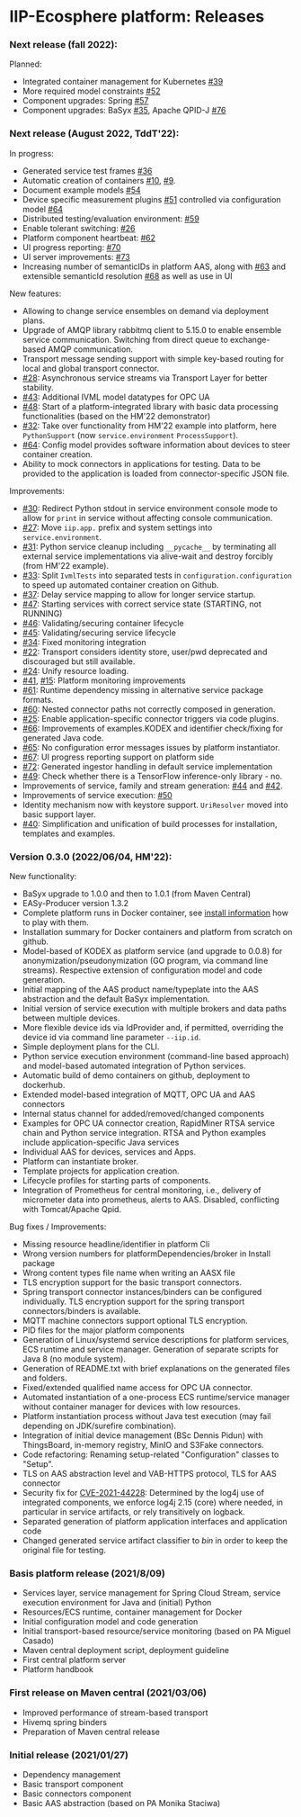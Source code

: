 # IIP-Ecosphere platform: Releases

### Next release (fall 2022):
Planned:
* Integrated container management for Kubernetes [#39](https://github.com/iip-ecosphere/platform/issues/39)
* More required model constraints [#52](https://github.com/iip-ecosphere/platform/issues/64)
* Component upgrades: Spring [#57](https://github.com/iip-ecosphere/platform/issues/57)
* Component upgrades: BaSyx [#35](https://github.com/iip-ecosphere/platform/issues/35), Apache QPID-J [#76](https://github.com/iip-ecosphere/platform/issues/76)

### Next release (August 2022, TddT'22):

In progress:
* Generated service test frames [#36](https://github.com/iip-ecosphere/platform/issues/36)
* Automatic creation of containers [#10](https://github.com/iip-ecosphere/platform/issues/10), [#9](https://github.com/iip-ecosphere/platform/issues/9).
* Document example models [#54](https://github.com/iip-ecosphere/platform/issues/54)
* Device specific measurement plugins [#51](https://github.com/iip-ecosphere/platform/issues/51) controlled via configuration model [#64](https://github.com/iip-ecosphere/platform/issues/64)
* Distributed testing/evaluation environment: [#59](https://github.com/iip-ecosphere/platform/issues/59)
* Enable tolerant switching: [#26](https://github.com/iip-ecosphere/platform/issues/26)
* Platform component heartbeat: [#62](https://github.com/iip-ecosphere/platform/issues/62)
* UI progress reporting: [#70](https://github.com/iip-ecosphere/platform/issues/70)
* UI server improvements: [#73](https://github.com/iip-ecosphere/platform/issues/73)
* Increasing number of semanticIDs in platform AAS, along with [#63](https://github.com/iip-ecosphere/platform/issues/63) and extensible semanticId resolution [#68](https://github.com/iip-ecosphere/platform/issues/68) as well as use in UI

New features:
* Allowing to change service ensembles on demand via deployment plans.
* Upgrade of AMQP library rabbitmq client to 5.15.0 to enable ensemble service communication. Switching from direct queue to exchange-based AMQP communication.
* Transport message sending support with simple key-based routing for local and global transport connector.
* [#28](https://github.com/iip-ecosphere/platform/issues/28): Asynchronous service streams via Transport Layer for better stability.
* [#43](https://github.com/iip-ecosphere/platform/issues/43): Additional IVML model datatypes for OPC UA
* [#48](https://github.com/iip-ecosphere/platform/issues/48): Start of a platform-integrated library with basic data processing functionalities (based on the HM'22 demonstrator)
* [#32](https://github.com/iip-ecosphere/platform/issues/32): Take over functionality from HM'22 example into platform, here `PythonSupport` (now `service.environment` `ProcessSupport`).
* [#64](https://github.com/iip-ecosphere/platform/issues/64): Config model provides software information about devices to steer container creation.
* Ability to mock connectors in applications for testing. Data to be provided to the application is loaded from connector-specific JSON file.

Improvements:
* [#30](https://github.com/iip-ecosphere/platform/issues/30): Redirect Python stdout in service environment console mode to allow for `print` in service without affecting console communication.
* [#27](https://github.com/iip-ecosphere/platform/issues/27): Move `iip.app.` prefix and system settings into `service.environment`.
* [#31](https://github.com/iip-ecosphere/platform/issues/31): Python service cleanup including `__pycache__` by terminating all external service implementations via alive-wait and destroy forcibly (from HM'22 example).
* [#33](https://github.com/iip-ecosphere/platform/issues/33): Split `IvmlTests` into separated tests in `configuration.configuration` to speed up automated container creation on Github.
* [#37](https://github.com/iip-ecosphere/platform/issues/37): Delay service mapping to allow for longer service startup.
* [#47](https://github.com/iip-ecosphere/platform/issues/47): Starting services with correct service state (STARTING, not RUNNING)
* [#46](https://github.com/iip-ecosphere/platform/issues/46): Validating/securing container lifecycle
* [#45](https://github.com/iip-ecosphere/platform/issues/45): Validating/securing service lifecycle
* [#34](https://github.com/iip-ecosphere/platform/issues/34): Fixed monitoring integration
* [#22](https://github.com/iip-ecosphere/platform/issues/22): Transport considers identity store, user/pwd deprecated and discouraged but still available.
* [#24](https://github.com/iip-ecosphere/platform/issues/24): Unify resource loading.
* [#41](https://github.com/iip-ecosphere/platform/issues/41), [#15](https://github.com/iip-ecosphere/platform/issues/15): Platform monitoring improvements 
* [#61](https://github.com/iip-ecosphere/platform/issues/61): Runtime dependency missing in alternative service package formats.
* [#60](https://github.com/iip-ecosphere/platform/issues/60): Nested connector paths not correctly composed in generation.
* [#25](https://github.com/iip-ecosphere/platform/issues/25): Enable application-specific connector triggers via code plugins.
* [#66](https://github.com/iip-ecosphere/platform/issues/66): Improvements of examples.KODEX and identifier check/fixing for generated Java code.
* [#65](https://github.com/iip-ecosphere/platform/issues/65): No configuration error messages issues by platform instantiator.
* [#67](https://github.com/iip-ecosphere/platform/issues/67): UI progress reporting support on platform side
* [#72](https://github.com/iip-ecosphere/platform/issues/72): Generated ingestor handling in default service implementation
* [#49](https://github.com/iip-ecosphere/platform/issues/49): Check whether there is a TensorFlow inference-only library - no.
* Improvements of service, family and stream generation: [#44](https://github.com/iip-ecosphere/platform/issues/44) and [#42](https://github.com/iip-ecosphere/platform/issues/42).
* Improvements of service execution: [#50](https://github.com/iip-ecosphere/platform/issues/50)
* Identity mechanism now with keystore support. `UriResolver` moved into basic support layer.
* [#40](https://github.com/iip-ecosphere/platform/issues/40): Simplification and unification of build processes for installation, templates and examples.

### Version 0.3.0 (2022/06/04, HM'22):

New functionality:
* BaSyx upgrade to 1.0.0 and then to 1.0.1 (from Maven Central)
* EASy-Producer version 1.3.2
* Complete platform runs in Docker container, see [install information](../documentation/INSTALL.md) how to play with them.
* Installation summary for Docker containers and platform from scratch on github.
* Model-based of KODEX as platform service (and upgrade to 0.0.8) for anonymization/pseudonymization (GO program, via command line streams). Respective extension of configuration model and code generation.
* Initial mapping of the AAS product name/typeplate into the AAS abstraction and the default BaSyx implementation.
* Initial version of service execution with multiple brokers and data paths between multiple devices.
* More flexible device ids via IdProvider and, if permitted, overriding the device id via command line parameter `--iip.id`.
* Simple deployment plans for the CLI.
* Python service execution environment (command-line based approach) and model-based automated integration of Python services.
* Automatic build of demo containers on github, deployment to dockerhub.
* Extended model-based integration of MQTT, OPC UA and AAS connectors
* Internal status channel for added/removed/changed components
* Examples for OPC UA connector creation, RapidMiner RTSA service chain and Python service integration. RTSA and Python examples include application-specific Java services
* Individual AAS for devices, services and Apps.
* Platform can instantiate broker.
* Template projects for application creation.
* Lifecycle profiles for starting parts of components.
* Integration of Prometheus for central monitoring, i.e., delivery of micrometer data into prometheus, alerts to AAS. Disabled, conflicting with Tomcat/Apache Qpid.

Bug fixes / Improvements:
* Missing resource headline/identifier in platform Cli
* Wrong version numbers for platformDependencies/broker in Install package
* Wrong content types file name when writing an AASX file
* TLS encryption support for the basic transport connectors.
* Spring transport connector instances/binders can be configured individually. TLS encryption support for the spring transport connectors/binders is available.
* MQTT machine connectors support optional TLS encryption.
* PID files for the major platform components
* Generation of Linux/systemd service descriptions for platform services, ECS runtime and service manager. Generation of separate scripts for Java 8 (no module system).
* Generation of README.txt with brief explanations on the generated files and folders.
* Fixed/extended qualified name access for OPC UA connector.
* Automated instantiation of a one-process ECS runtime/service manager without container manager for devices with low resources.
* Platform instantiation process without Java test execution (may fail depending on JDK/surefire combination).
* Integration of initial device management (BSc Dennis Pidun) with ThingsBoard, in-memory registry, MinIO and S3Fake connectors.
* Code refactoring: Renaming setup-related "Configuration" classes to "Setup".
* TLS on AAS abstraction level and VAB-HTTPS protocol, TLS for AAS connector
* Security fix for [CVE-2021-44228](https://nvd.nist.gov/vuln/detail/CVE-2021-44228): Determined by the log4j use of integrated components, we enforce log4j 2.15 (core) where needed, in particular in service artifacts, or rely transitively on logback.
* Separated generation of platform application interfaces and application code
* Changed generated service artifact classifier to *bin* in order to keep the original file for testing.

### Basis platform release (2021/8/09)
* Services layer, service management for Spring Cloud Stream, service execution environment for Java and (initial) Python
* Resources/ECS runtime, container management for Docker
* Initial configuration model and code generation
* Initial transport-based resource/service monitoring (based on PA Miguel Casado)
* Maven central deployment script, deployment guideline
* First central platform server
* Platform handbook

### First release on Maven central (2021/03/06)
* Improved performance of stream-based transport 
* Hivemq spring binders
* Preparation of Maven central release

### Initial release (2021/01/27)
* Dependency management
* Basic transport component
* Basic connectors component
* Basic AAS abstraction (based on PA Monika Staciwa)
